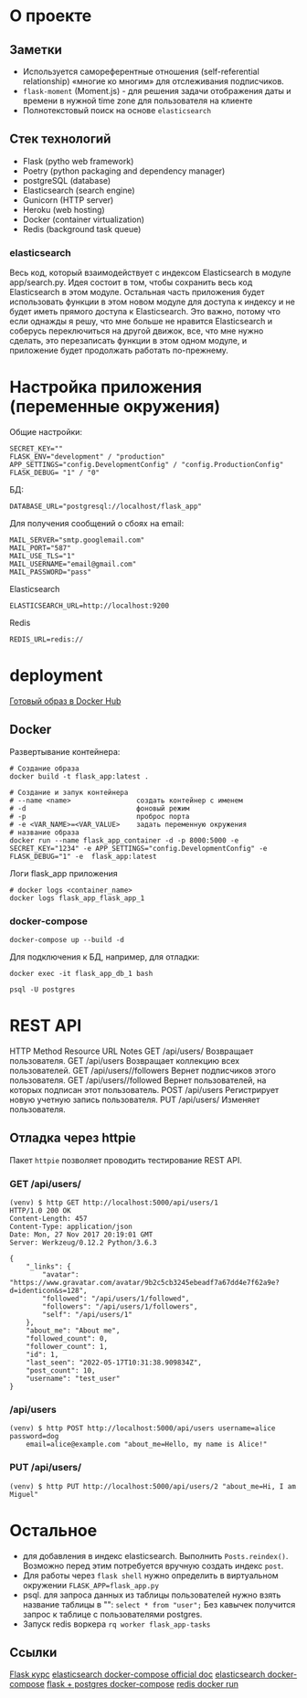 # О проекте
## Заметки
- Используется самореферентные отношения (self-referential relationship) «многие ко многим» для отслеживания подписчиков.
- `flask-moment` (Moment.js) - для решения задачи отображения даты и времени в нужной time zone для пользователя на клиенте
- Полнотекстовый поиск на основе `elasticsearch`

## Стек технологий
- Flask (pytho web framework)
- Poetry (python packaging and dependency manager)
- postgreSQL (database)
- Elasticsearch (search engine)
- Gunicorn (HTTP server)
- Heroku (web hosting)
- Docker (container virtualization)
- Redis (background task queue)

### elasticsearch
Весь код, который взаимодействует с индексом Elasticsearch в модуле app/search.py.
Идея состоит в том, чтобы сохранить весь код Elasticsearch в этом модуле. Остальная часть приложения будет использовать функции в этом новом модуле для доступа к индексу и не будет иметь прямого доступа к Elasticsearch. Это важно, потому что если однажды я решу, что мне больше не нравится Elasticsearch и соберусь переключиться на другой движок, все, что мне нужно сделать, это перезаписать функции в этом одном модуле, и приложение будет продолжать работать по-прежнему.

# Настройка приложения (переменные окружения)
Общие настройки:
```
SECRET_KEY=""
FLASK_ENV="development" / "production"
APP_SETTINGS="config.DevelopmentConfig" / "config.ProductionConfig"
FLASK_DEBUG= "1" / "0"
```

БД:
```
DATABASE_URL="postgresql://localhost/flask_app"
```

Для получения сообщений о сбоях на email:
```
MAIL_SERVER="smtp.googlemail.com"
MAIL_PORT="587"
MAIL_USE_TLS="1"
MAIL_USERNAME="email@gmail.com"
MAIL_PASSWORD="pass"
```

Elasticsearch
```
ELASTICSEARCH_URL=http://localhost:9200
```

Redis
```
REDIS_URL=redis://
```

# deployment
[Готовый образ в Docker Hub](https://hub.docker.com/repository/docker/kuznetsov1024/flask_app)

## Docker
Развертывание контейнера:   
```
# Создание образа
docker build -t flask_app:latest .

# Создание и запук контейнера
# --name <name>                создать контейнер с именем
# -d                           фоновый режим
# -p                           проброс порта
# -e <VAR_NAME>=<VAR_VALUE>    задать переменную окружения
# название образа
docker run --name flask_app_container -d -p 8000:5000 -e SECRET_KEY="1234" -e APP_SETTINGS="config.DevelopmentConfig" -e FLASK_DEBUG="1" -e  flask_app:latest
```
Логи flask_app приложения
```
# docker logs <container_name>
docker logs flask_app_flask_app_1
```

### docker-compose
```
docker-compose up --build -d
```
Для подключения к БД, например, для отладки:
```
docker exec -it flask_app_db_1 bash

psql -U postgres
```

# REST API
HTTP Method	Resource URL	Notes
GET	/api/users/<id>	Возвращает пользователя.
GET	/api/users	Возвращает коллекцию всех пользователей.
GET	/api/users/<id>/followers	Вернет подписчиков этого пользователя.
GET	/api/users/<id>/followed	Вернет пользователей, на которых подписан этот пользователь.
POST	/api/users	Регистрирует новую учетную запись пользователя.
PUT	/api/users/<id>	Изменяет пользователя.

## Отладка через httpie
Пакет `httpie` позволяет проводить тестирование REST API.
### GET /api/users/<id>
```
(venv) $ http GET http://localhost:5000/api/users/1
HTTP/1.0 200 OK
Content-Length: 457
Content-Type: application/json
Date: Mon, 27 Nov 2017 20:19:01 GMT
Server: Werkzeug/0.12.2 Python/3.6.3

{
    "_links": {
        "avatar": "https://www.gravatar.com/avatar/9b2c5cb3245ebeadf7a67dd4e7f62a9e?d=identicon&s=128",
        "followed": "/api/users/1/followed",
        "followers": "/api/users/1/followers",
        "self": "/api/users/1"
    },
    "about_me": "About me",
    "followed_count": 0,
    "follower_count": 1,
    "id": 1,
    "last_seen": "2022-05-17T10:31:38.909834Z",
    "post_count": 10,
    "username": "test_user"
}
```
### /api/users
```
(venv) $ http POST http://localhost:5000/api/users username=alice password=dog 
    email=alice@example.com "about_me=Hello, my name is Alice!"
```
### PUT /api/users/<id>
```
(venv) $ http PUT http://localhost:5000/api/users/2 "about_me=Hi, I am Miguel"
```

# Остальное
- для добавления в индекс elasticsearch. Выполнить `Posts.reindex()`. Возможно перед этим потребуется вручную создать индекс `post`.
- Для работы через `flask shell` нужно определить в виртуальном окружении `FLASK_APP=flask_app.py`
- psql. для запроса данных из таблицы пользователей нужно взять название таблицы в "": `select * from "user";`
Без кавычек получится запрос к таблице с пользователями postgres.
- Запуск redis воркера `rq worker flask_app-tasks`

## Cсылки
[Flask курс](https://habr.com/ru/post/346306/)
[elasticsearch docker-compose official doc](https://www.elastic.co/guide/en/elasticsearch/reference/current/docker.html)
[elasticsearch docker-compose](https://levelup.gitconnected.com/docker-compose-made-easy-with-elasticsearch-and-kibana-4cb4110a80dd)
[flask + postgres docker-compose](https://levelup.gitconnected.com/dockerizing-a-flask-application-with-a-postgres-database-b5e5bfc24848)
[redis docker run](https://redis.io/docs/stack/get-started/install/docker/)